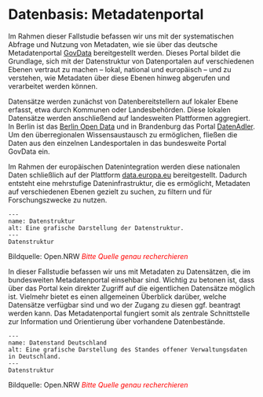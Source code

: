 # Datenbasis: Metadatenportal

Im Rahmen dieser Fallstudie befassen wir uns mit der systematischen Abfrage und Nutzung von Metadaten, wie sie über das deutsche Metadatenportal <a href="https://www.govdata.de/" class="external-link" target="_blank">GovData</a> bereitgestellt werden. Dieses Portal bildet die Grundlage, sich mit der Datenstruktur von Datenportalen auf verschiedenen Ebenen vertraut zu machen – lokal, national und europäisch – und zu verstehen, wie Metadaten über diese Ebenen hinweg abgerufen und verarbeitet werden können.

Datensätze werden zunächst von Datenbereitstellern auf lokaler Ebene erfasst, etwa durch Kommunen oder Landesbehörden. Diese lokalen Datensätze werden anschließend auf landesweiten Plattformen aggregiert. In Berlin ist das <a href="https://daten.berlin.de/" class="external-link" target="_blank">Berlin Open Data</a> und in Brandenburg das Portal <a href="https://datenadler.de/home?locale=de" class="external-link" target="_blank">DatenAdler</a>. Um den überregionalen Wissensaustausch zu ermöglichen, fließen die Daten aus den einzelnen Landesportalen in das bundesweite Portal GovData ein.

Im Rahmen der europäischen Datenintegration werden diese nationalen Daten schließlich auf der Plattform <a href="https://data.europa.eu/de" class="external-link" target="_blank">data.europa.eu</a> bereitgestellt. Dadurch entsteht eine mehrstufige Dateninfrastruktur, die es ermöglicht, Metadaten auf verschiedenen Ebenen gezielt zu suchen, zu filtern und für Forschungszwecke zu nutzen.


```{figure} Ebenen.png
---
name: Datenstruktur
alt: Eine grafische Darstellung der Datenstruktur.
---
Datenstruktur
```
Bildquelle: Open.NRW
<span style="color:red">*Bitte Quelle genau recherchieren*</span>

In dieser Fallstudie befassen wir uns mit Metadaten zu Datensätzen, die im bundesweiten Metadatenportal einsehbar sind. Wichtig zu betonen ist, dass über das Portal kein direkter Zugriff auf die eigentlichen Datensätze möglich ist. Vielmehr bietet es einen allgemeinen Überblick darüber, welche Datensätze verfügbar sind und wo der Zugang zu diesen ggf. beantragt werden kann. Das Metadatenportal fungiert somit als zentrale Schnittstelle zur Information und Orientierung über vorhandene Datenbestände.  

```{figure} StandOffener.png
---
name: Datenstand Deutschland
alt: Eine grafische Darstellung des Standes offener Verwaltungsdaten in Deutschland.
---
Datenstruktur
```
Bildquelle: Open.NRW
<span style="color:red">*Bitte Quelle genau recherchieren*</span>
